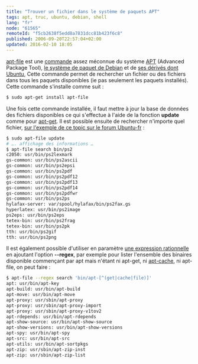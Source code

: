 ```yaml
---
title: "Trouver un fichier dans le système de paquets APT"
tags: apt, truc, ubuntu, debian, shell
lang: "fr"
node: "61565"
remoteId: "f5cb2638f5edd8a7831dcc81b423f6c8"
published: 2006-09-20T22:57:04+02:00
updated: 2016-02-10 18:05
---
```

 
[apt-file](http://pwet.fr/man/linux/commandes/apt-file) est une
[commande](http://pwet.fr/man/linux/commandes) assez méconnue du système
[APT](http://pwet.fr/man/linux/administration_systeme/apt) (Advanced Package
Tool), [le système de paquet de
Debian](http://www.debian.org/doc/manuals/apt-howto/index.fr.html) et de [ses
dérivés dont Ubuntu](http://doc.ubuntu-fr.org/apt), Cette commande permet de
rechercher un fichier ou des fichiers dans tous les paquets disponibles (ie pas
seulement les paquets installés). Cette commande s'installe comme suit :

 ``` bash
$ sudo apt-get install apt-file
```
 
Une fois cette commande installée, il faut mettre à jour la base de données des
fichiers disponibles ce qui s'effectue à l'aide de la fonction **update** comme
pour [apt-get](http://pwet.fr/man/linux/administration_systeme/apt_get). Il est
possible ensuite de rechercher n'importe quel fichier, [sur l'exemple de ce
topic sur le forum Ubuntu-fr](http://forum.ubuntu-fr.org/viewtopic.php?id=63551)
:

 ``` bash
$ sudo apt-file update
# …. affichage des informations …
$ apt-file search bin/ps2
c2050: usr/bin/ps2lexmark
gs-common: usr/bin/ps2ascii
gs-common: usr/bin/ps2epsi
gs-common: usr/bin/ps2pdf
gs-common: usr/bin/ps2pdf12
gs-common: usr/bin/ps2pdf13
gs-common: usr/bin/ps2pdf14
gs-common: usr/bin/ps2pdfwr
gs-common: usr/bin/ps2ps
hylafax-server: var/spool/hylafax/bin/ps2fax.gs
hyperlatex: usr/bin/ps2image
ps2eps: usr/bin/ps2eps
tetex-bin: usr/bin/ps2frag
tetex-bin: usr/bin/ps2pk
tth: usr/bin/ps2gif
tth: usr/bin/ps2png
```

Il est également possible d'utiliser en paramètre [une expression
rationnelle](http://pwet.fr/man/linux/conventions/regex) en ajoutant l'option
**--regex**, par exemple pour lister l'ensemble des binaires disponible
commençant par apt mais n'étant ni apt-get, ni
[apt-cache](http://pwet.fr/man/linux/administration_systeme/apt_cache), ni
apt-file, on peut faire :

 ``` bash
$ apt-file --regex search 'bin/apt-[^(get|cache|file)]'
apt: usr/bin/apt-key
apt-build: usr/bin/apt-build
apt-move: usr/bin/apt-move
apt-proxy: usr/sbin/apt-proxy
apt-proxy: usr/sbin/apt-proxy-import
apt-proxy: usr/sbin/apt-proxy-v1tov2
apt-rdepends: usr/bin/apt-rdepends
apt-show-source: usr/bin/apt-show-source
apt-show-versions: usr/bin/apt-show-versions
apt-spy: usr/bin/apt-spy
apt-src: usr/bin/apt-src
apt-utils: usr/bin/apt-sortpkgs
apt-zip: usr/sbin/apt-zip-inst
apt-zip: usr/sbin/apt-zip-list
```

